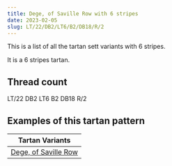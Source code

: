 ```yaml
---
title: Dege, of Saville Row with 6 stripes
date: 2023-02-05
slug: LT/22/DB2/LT6/B2/DB18/R/2
---
```

This is a list of all the tartan sett variants with 6 stripes.

It is a 6 stripes tartan.


## Thread count
LT/22 DB2 LT6 B2 DB18 R/2

## Examples of this tartan pattern

| Tartan Variants |
|---------------|
| [Dege, of Saville Row](/variants/lt/22/db2/lt6/b2/db18/r/2-b304080-db000050-lt806050-rc00000)||
